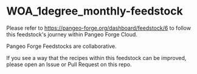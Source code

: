 # WOA_1degree_monthly-feedstock

Please refer to https://pangeo-forge.org/dashboard/feedstock/6 to follow this feedstock's journey within Pangeo Forge Cloud.

Pangeo Forge Feedstocks are collaborative.

If you see a way that the recipes within this feedstock can be improved, please open an Issue or Pull Request on this repo.
